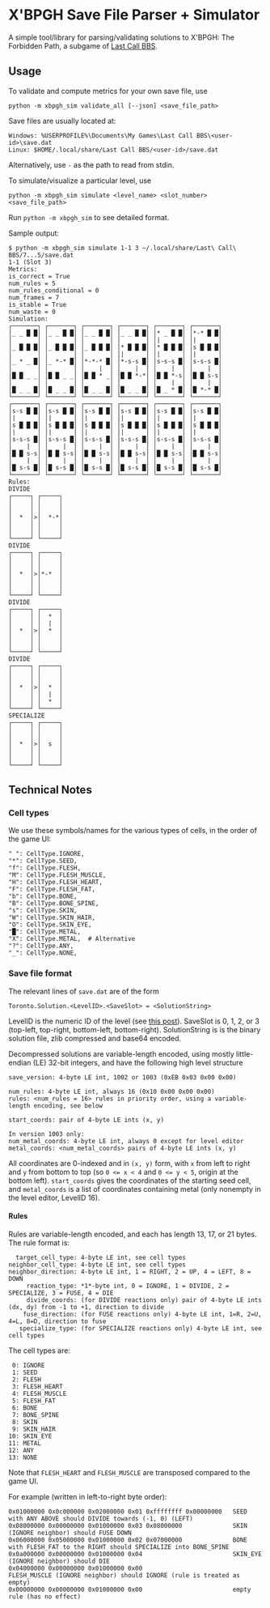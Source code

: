 # X'BPGH Save File Parser + Simulator

A simple tool/library for parsing/validating solutions to X'BPGH: The Forbidden
Path, a subgame of [Last Call BBS](https://zachtronics.com/last-call-bbs/).

## Usage

To validate and compute metrics for your own save file, use
```
python -m xbpgh_sim validate_all [--json] <save_file_path>
```
Save files are usually located at:
```
Windows: %USERPROFILE%\Documents\My Games\Last Call BBS\<user-id>\save.dat
Linux: $HOME/.local/share/Last Call BBS/<user-id>/save.dat
```
Alternatively, use `-` as the path to read from stdin.

To simulate/visualize a particular level, use
```
python -m xbpgh_sim simulate <level_name> <slot_number> <save_file_path>
```
Run `python -m xbpgh_sim` to see detailed format.

Sample output:
```
$ python -m xbpgh_sim simulate 1-1 3 ~/.local/share/Last\ Call\ BBS/7...5/save.dat
1-1 (Slot 3)
Metrics:
is_correct = True
num_rules = 5
num_rules_conditional = 0
num_frames = 7
is_stable = True
num_waste = 0
Simulation:
┌───────┐ ┌───────┐ ┌───────┐ ┌───────┐ ┌───────┐ ┌───────┐
│_ _ █ █│ │_ _ █ █│ │_ _ █ █│ │_ _ █ █│ │* _ █ █│ │*-* █ █│
│       │ │       │ │       │ │       │ │|      │ │|      │
│_ █ █ █│ │_ █ █ █│ │_ █ █ █│ │* █ █ █│ │* █ █ █│ │s █ █ █│
│       │ │       │ │       │ │|      │ │|      │ │|      │
│_ * _ █│ │_ *-* █│ │*-*-* █│ │*-s-s █│ │s-s-s █│ │s-s-s █│
│       │ │       │ │    |  │ │    |  │ │    |  │ │    |  │
│█ █ _ _│ │█ █ _ _│ │█ █ * _│ │█ █ *-*│ │█ █ *-s│ │█ █ s-s│
│       │ │       │ │       │ │       │ │    |  │ │    |  │
│█ _ _ █│ │█ _ _ █│ │█ _ _ █│ │█ _ _ █│ │█ _ * █│ │█ *-* █│
└───────┘ └───────┘ └───────┘ └───────┘ └───────┘ └───────┘
┌───────┐ ┌───────┐ ┌───────┐ ┌───────┐ ┌───────┐ ┌───────┐
│s-s █ █│ │s-s █ █│ │s-s █ █│ │s-s █ █│ │s-s █ █│ │s-s █ █│
│|      │ │|      │ │|      │ │|      │ │|      │ │|      │
│s █ █ █│ │s █ █ █│ │s █ █ █│ │s █ █ █│ │s █ █ █│ │s █ █ █│
│|      │ │|      │ │|      │ │|      │ │|      │ │|      │
│s-s-s █│ │s-s-s █│ │s-s-s █│ │s-s-s █│ │s-s-s █│ │s-s-s █│
│    |  │ │    |  │ │    |  │ │    |  │ │    |  │ │    |  │
│█ █ s-s│ │█ █ s-s│ │█ █ s-s│ │█ █ s-s│ │█ █ s-s│ │█ █ s-s│
│    |  │ │    |  │ │    |  │ │    |  │ │    |  │ │    |  │
│█ s-s █│ │█ s-s █│ │█ s-s █│ │█ s-s █│ │█ s-s █│ │█ s-s █│
└───────┘ └───────┘ └───────┘ └───────┘ └───────┘ └───────┘
Rules:
DIVIDE
┌─────┐ ┌─────┐
│     │ │     │
│     │ │     │
│  *  │>│  *-*│
│     │ │     │
│     │ │     │
└─────┘ └─────┘
DIVIDE
┌─────┐ ┌─────┐
│     │ │     │
│     │ │     │
│  *  │>│*-*  │
│     │ │     │
│     │ │     │
└─────┘ └─────┘
DIVIDE
┌─────┐ ┌─────┐
│     │ │  *  │
│     │ │  |  │
│  *  │>│  *  │
│     │ │     │
│     │ │     │
└─────┘ └─────┘
DIVIDE
┌─────┐ ┌─────┐
│     │ │     │
│     │ │     │
│  *  │>│  *  │
│     │ │  |  │
│     │ │  *  │
└─────┘ └─────┘
SPECIALIZE
┌─────┐ ┌─────┐
│     │ │     │
│     │ │     │
│  *  │>│  s  │
│     │ │     │
│     │ │     │
└─────┘ └─────┘
```

## Technical Notes

### Cell types

We use these symbols/names for the various types of cells, in the order of the game UI:
```
" ": CellType.IGNORE,
"*": CellType.SEED,
"f": CellType.FLESH,
"M": CellType.FLESH_MUSCLE,
"H": CellType.FLESH_HEART,
"F": CellType.FLESH_FAT,
"b": CellType.BONE,
"B": CellType.BONE_SPINE,
"s": CellType.SKIN,
"W": CellType.SKIN_HAIR,
"O": CellType.SKIN_EYE,
"█": CellType.METAL,
"X": CellType.METAL,  # Alternative
"?": CellType.ANY,
"_": CellType.NONE,
```

### Save file format

The relevant lines of `save.dat` are of the form
```
Toronto.Solution.<LevelID>.<SaveSlot> = <SolutionString>
```
LevelID is the numeric ID of the level (see [this post](https://old.reddit.com/r/lastcallbbs/comments/wkgg96/comment/ijn4oo9/)).
SaveSlot is 0, 1, 2, or 3 (top-left, top-right, bottom-left, bottom-right).
SolutionString is is the binary solution file, zlib compressed and base64 encoded.

Decompressed solutions are variable-length encoded, using mostly little-endian (LE) 32-bit integers, and have the following high level structure
```
save_version: 4-byte LE int, 1002 or 1003 (0xEB 0x03 0x00 0x00)

num_rules: 4-byte LE int, always 16 (0x10 0x00 0x00 0x00)
rules: <num_rules = 16> rules in priority order, using a variable-length encoding, see below

start_coords: pair of 4-byte LE ints (x, y)

In version 1003 only:
num_metal_coords: 4-byte LE int, always 0 except for level editor
metal_coords: <num_metal_coords> pairs of 4-byte LE ints (x, y)
```
All coordinates are 0-indexed and in `(x, y)` form, with `x` from left to right and `y` from bottom to top (so `0 <= x < 4` and `0 <= y < 5`, origin at the bottom left). `start_coords` gives the coordinates of the starting seed cell, and `metal_coords` is a list of coordinates containing metal (only nonempty in the level editor, LevelID 16).

#### Rules

Rules are variable-length encoded, and each has length 13, 17, or 21 bytes. The rule format is:
```
  target_cell_type: 4-byte LE int, see cell types
neighbor_cell_type: 4-byte LE int, see cell types
neighbor_direction: 4-byte LE int, 1 = RIGHT, 2 = UP, 4 = LEFT, 8 = DOWN
     reaction_type: *1*-byte int, 0 = IGNORE, 1 = DIVIDE, 2 = SPECIALIZE, 3 = FUSE, 4 = DIE
     divide_coords: (for DIVIDE reactions only) pair of 4-byte LE ints (dx, dy) from -1 to +1, direction to divide
    fuse_direction: (for FUSE reactions only) 4-byte LE int, 1=R, 2=U, 4=L, 8=D, direction to fuse
   specialize_type: (for SPECIALIZE reactions only) 4-byte LE int, see cell types
```

The cell types are:
```
 0: IGNORE
 1: SEED
 2: FLESH
 3: FLESH_HEART
 4: FLESH_MUSCLE
 5: FLESH_FAT
 6: BONE
 7: BONE_SPINE
 8: SKIN
 9: SKIN_HAIR
10: SKIN_EYE
11: METAL
12: ANY
13: NONE
```
Note that `FLESH_HEART` and `FLESH_MUSCLE` are transposed compared to the game UI.

For example (written in left-to-right byte order):
```
0x01000000 0x0c000000 0x02000000 0x01 0xffffffff 0x00000000   SEED with ANY ABOVE should DIVIDE towards (-1, 0) (LEFT)
0x08000000 0x00000000 0x01000000 0x03 0x08000000              SKIN (IGNORE neighbor) should FUSE DOWN
0x06000000 0x05000000 0x01000000 0x02 0x07000000              BONE with FLESH_FAT to the RIGHT should SPECIALIZE into BONE_SPINE
0x0a000000 0x00000000 0x01000000 0x04                         SKIN_EYE (IGNORE neighbor) should DIE
0x04000000 0x00000000 0x01000000 0x00                         FLESH_MUSCLE (IGNORE neighbor) should IGNORE (rule is treated as empty)
0x00000000 0x00000000 0x01000000 0x00                         empty rule (has no effect)
```

